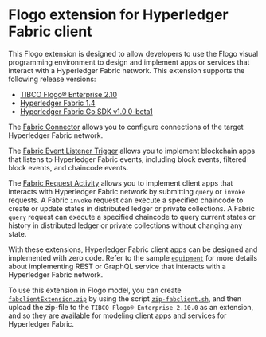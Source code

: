 # Flogo extension for Hyperledger Fabric client

This Flogo extension is designed to allow developers to use the Flogo visual programming environment to design and implement apps or services that interact with a Hyperledger Fabric network. This extension supports the following release versions:

- [TIBCO Flogo® Enterprise 2.10](https://docs.tibco.com/products/tibco-flogo-enterprise-2-10-0)
- [Hyperledger Fabric 1.4](https://www.hyperledger.org/projects/fabric)
- [Hyperledger Fabric Go SDK v1.0.0-beta1](https://github.com/hyperledger/fabric-sdk-go)

The [Fabric Connector](connector/fabconnector) allows you to configure connections of the target Hyperledger Fabric network.

The [Fabric Event Listener Trigger](trigger/eventlistener) allows you to implement blockchain apps that listens to Hyperledger Fabric events, including block events, filtered block events, and chaincode events.

The [Fabric Request Activity](activity/fabrequest) allows you to implement client apps that interacts with Hyperledger Fabric network by submitting `query` or `invoke` requests. A Fabric `invoke` request can execute a specified chaincode to create or update states in distributed ledger or private collections. A Fabric `query` request can execute a specified chaincode to query current states or history in distributed ledger or private collections without changing any state.

With these extensions, Hyperledger Fabric client apps can be designed and implemented with zero code. Refer to the sample [`equipment`](../samples/equipment) for more details about implementing REST or GraphQL service that interacts with a Hyperledger Fabric network.

To use this extension in Flogo model, you can create [`fabclientExtension.zip`](../fabclientExtension.zip) by using the script [`zip-fabclient.sh`](../zip-fabclient.sh), and then upload the zip-file to the `TIBCO Flogo® Enterprise 2.10.0` as an extension, and so they are available for modeling client apps and services for Hyperledger Fabric.
